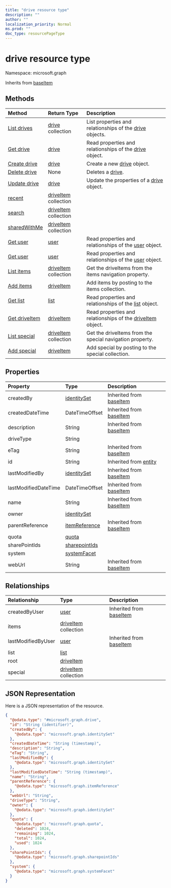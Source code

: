 ```yaml
---
title: "drive resource type"
description: ""
author: ""
localization_priority: Normal
ms.prod: ""
doc_type: resourcePageType
---
```


# drive resource type


Namespace: microsoft.graph




Inherits from [baseItem](../resources/baseitem.md)

## Methods
|Method|Return Type|Description|
|:---|:---|:---|
|[List drives](../api/drive-list.md)|[drive](../resources/drive.md) collection|List properties and relationships of the [drive](../resources/drive.md) objects.|
|[Get drive](../api/drive-get.md)|[drive](../resources/drive.md)|Read properties and relationships of the [drive](../resources/drive.md) object.|
|[Create drive](../api/drive-post-drives.md)|[drive](../resources/drive.md)|Create a new [drive](../resources/drive.md) object.|
|[Delete drive](../api/drive-delete.md)|None|Deletes a [drive](../resources/drive.md).|
|[Update drive](../api/drive-update.md)|[drive](../resources/drive.md)|Update the properties of a [drive](../resources/drive.md) object.|
|[recent](../api/drive-recent.md)|[driveItem](../resources/driveitem.md) collection||
|[search](../api/drive-search.md)|[driveItem](../resources/driveitem.md) collection||
|[sharedWithMe](../api/drive-sharedwithme.md)|[driveItem](../resources/driveitem.md) collection||
|[Get user](../api/user-get.md)|[user](../resources/user.md)|Read properties and relationships of the [user](../resources/user.md) object.|
|[Get user](../api/user-get.md)|[user](../resources/user.md)|Read properties and relationships of the [user](../resources/user.md) object.|
|[List items](../api/drive-list-items.md)|[driveItem](../resources/driveitem.md) collection|Get the driveItems from the items navigation property.|
|[Add items](../api/drive-post-items.md)|[driveItem](../resources/driveitem.md)|Add items by posting to the items collection.|
|[Get list](../api/list-get.md)|[list](../resources/list.md)|Read properties and relationships of the [list](../resources/list.md) object.|
|[Get driveItem](../api/driveitem-get.md)|[driveItem](../resources/driveitem.md)|Read properties and relationships of the [driveItem](../resources/driveitem.md) object.|
|[List special](../api/drive-list-special.md)|[driveItem](../resources/driveitem.md) collection|Get the driveItems from the special navigation property.|
|[Add special](../api/drive-post-special.md)|[driveItem](../resources/driveitem.md)|Add special by posting to the special collection.|

## Properties
|Property|Type|Description|
|:---|:---|:---|
|createdBy|[identitySet](../resources/identityset.md)| Inherited from [baseItem](../resources/baseitem.md)|
|createdDateTime|DateTimeOffset| Inherited from [baseItem](../resources/baseitem.md)|
|description|String| Inherited from [baseItem](../resources/baseitem.md)|
|driveType|String||
|eTag|String| Inherited from [baseItem](../resources/baseitem.md)|
|id|String| Inherited from [entity](../resources/entity.md)|
|lastModifiedBy|[identitySet](../resources/identityset.md)| Inherited from [baseItem](../resources/baseitem.md)|
|lastModifiedDateTime|DateTimeOffset| Inherited from [baseItem](../resources/baseitem.md)|
|name|String| Inherited from [baseItem](../resources/baseitem.md)|
|owner|[identitySet](../resources/identityset.md)||
|parentReference|[itemReference](../resources/itemreference.md)| Inherited from [baseItem](../resources/baseitem.md)|
|quota|[quota](../resources/quota.md)||
|sharePointIds|[sharepointIds](../resources/sharepointids.md)||
|system|[systemFacet](../resources/systemfacet.md)||
|webUrl|String| Inherited from [baseItem](../resources/baseitem.md)|

## Relationships
|Relationship|Type|Description|
|:---|:---|:---|
|createdByUser|[user](../resources/user.md)| Inherited from [baseItem](../resources/baseitem.md)|
|items|[driveItem](../resources/driveitem.md) collection||
|lastModifiedByUser|[user](../resources/user.md)| Inherited from [baseItem](../resources/baseitem.md)|
|list|[list](../resources/list.md)||
|root|[driveItem](../resources/driveitem.md)||
|special|[driveItem](../resources/driveitem.md) collection||

## JSON Representation
Here is a JSON representation of the resource.
<!-- {
  "blockType": "resource",
  "keyProperty": "id",
  "@odata.type": "microsoft.graph.drive",
  "baseType": "microsoft.graph.baseItem",
  "openType": false
}
-->
``` json
{
  "@odata.type": "#microsoft.graph.drive",
  "id": "String (identifier)",
  "createdBy": {
    "@odata.type": "microsoft.graph.identitySet"
  },
  "createdDateTime": "String (timestamp)",
  "description": "String",
  "eTag": "String",
  "lastModifiedBy": {
    "@odata.type": "microsoft.graph.identitySet"
  },
  "lastModifiedDateTime": "String (timestamp)",
  "name": "String",
  "parentReference": {
    "@odata.type": "microsoft.graph.itemReference"
  },
  "webUrl": "String",
  "driveType": "String",
  "owner": {
    "@odata.type": "microsoft.graph.identitySet"
  },
  "quota": {
    "@odata.type": "microsoft.graph.quota",
    "deleted": 1024,
    "remaining": 1024,
    "total": 1024,
    "used": 1024
  },
  "sharePointIds": {
    "@odata.type": "microsoft.graph.sharepointIds"
  },
  "system": {
    "@odata.type": "microsoft.graph.systemFacet"
  }
}
```

